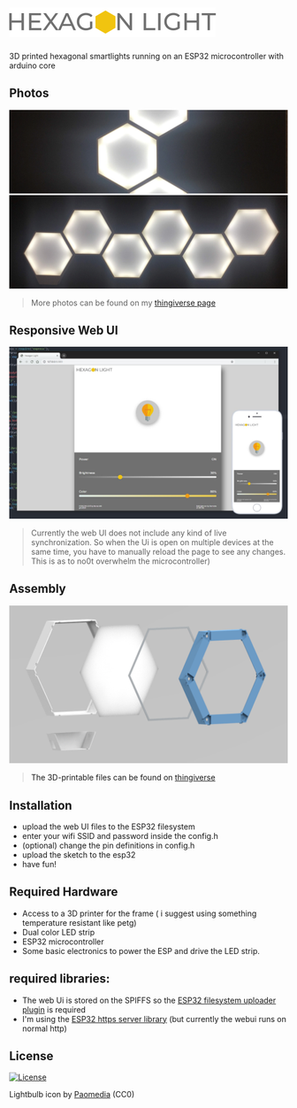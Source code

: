 
# <img src="logo.svg" title="webUI screenshot" alt="webUI screenshot">


3D printed  hexagonal smartlights running on an ESP32 microcontroller with arduino core


## Photos
![photo2](photo2.jpg)
![photo1](photo.jpg)
>More photos can be found on my <a href ="https://www.thingiverse.com/thing:3785919">thingiverse page<a/>

## Responsive Web UI
![responsive web UI](webui.jpg)
>Currently the web UI does not include any kind of live synchronization. So when the Ui is open on multiple devices at the same time, you have to manually reload the page to see any changes. This is as to no0t overwhelm the microcontroller)

## Assembly
![assembly](assembly.png)
>The 3D-printable files can be found on <a href="https://www.thingiverse.com/thing:3785919">thingiverse<a/>

## Installation
- upload the web UI files to the ESP32 filesystem
- enter your wifi SSID and password inside the config.h
- (optional) change the pin definitions in config.h
- upload the sketch to the esp32
- have fun!

## Required Hardware
- Access to a 3D printer for the frame ( i suggest using something temperature resistant like petg)
- Dual color LED strip
- ESP32 microcontroller
- Some basic electronics to power the ESP and drive the LED strip.

## required libraries:
- The web Ui is stored on the SPIFFS so the <a href="https://github.com/me-no-dev/arduino-esp32fs-plugin">ESP32 filesystem uploader plugin<a/> is required
- I'm using the <a href="https://github.com/fhessel/esp32_https_server">ESP32 https server library<a/> (but currently the webui runs on normal http)

## License
[![License](http://img.shields.io/:license-mit-blue.svg?style=flat-square)](http://badges.mit-license.org)

Lightbulb icon by <a href="http://www.iconarchive.com/show/small-n-flat-icons-by-paomedia/light-bulb-icon.html">Paomedia<a/> (CC0)
